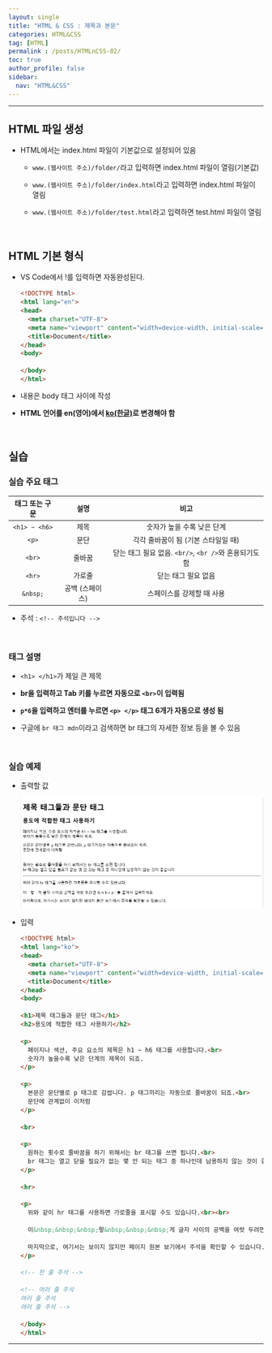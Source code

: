```yaml
---
layout: single
title: "HTML & CSS : 제목과 본문"
categories: HTML&CSS
tag: [HTML]
permalink : /posts/HTMLnCSS-02/
toc: true
author_profile: false
sidebar:
  nav: "HTML&CSS"
---
```


<hr>

## HTML 파일 생성

* HTML에서는 index.html 파일이 기본값으로 설정되어 있음

  * `www.(웹사이트 주소)/folder/`라고 입력하면 index.html 파일이 열림(기본값)

  * `www.(웹사이트 주소)/folder/index.html`라고 입력하면 index.html 파일이 열림

  * `www.(웹사이트 주소)/folder/test.html`라고 입력하면 test.html 파일이 열림

<br>

## HTML 기본 형식

* VS Code에서 \!를 입력하면 자동완성된다.

  ```html 
  <!DOCTYPE html>
  <html lang="en">
  <head>
    <meta charset="UTF-8">
    <meta name="viewport" content="width=device-width, initial-scale=1.0">
    <title>Document</title>
  </head>
  <body>
    
  </body>
  </html>
  ```  

* 내용은 body 태그 사이에 작성

* **HTML 언어를 en(영어)에서 <u>ko(한글)</u>로 변경해야 함**

<br>

## 실습

### 실습 주요 태그

| 태그 또는 구문 |       설명      |                        비고                        |
|:--------------:|:---------------:|:--------------------------------------------------:|
|  `<h1> ~ <h6>` |       제목      |             숫자가 높을 수록 낮은 단계             |
|    `<p>`       |       문단      |         각각 줄바꿈이 됨 (기본 스타일일 때)        |
|    `<br>`      |      줄바꿈     | 닫는 태그 필요 없음. `<br/>`, `<br />`와 혼용되기도 함 |
|    `<hr>`      |      가로줄     |                 닫는 태그 필요 없음                |
|    `&nbsp;`    | 공백 (스페이스) |              스페이스를 강제할 때 사용             |

* 주석 : `<!-- 주석입니다 -->`

<br>

### 태그 설명

* `<h1> </h1>`가 제일 큰 제목

* **br을 입력하고 Tab 키를 누르면 자동으로 `<br>`이 입력됨**  

* **`p*6`을 입력하고 엔터를 누르면 `<p> </p>` 태그 6개가 자동으로 생성 됨**

* 구글에 `br 태그 mdn`이라고 검색하면 br 태그의 자세한 정보 등을 볼 수 있음

<br>

### 실습 예제

* 출력할 값

  ![image](../../assets/images/HTMLnCSS/HTMLnCSS-01-01.PNG)

* 입력

  ```html 
  <!DOCTYPE html>
  <html lang="ko">
  <head>
    <meta charset="UTF-8">
    <meta name="viewport" content="width=device-width, initial-scale=1.0">
    <title>Document</title>
  </head>
  <body>

  <h1>제목 태그들과 문단 태그</h1>
  <h2>용도에 적합한 태그 사용하기</h2>

  <p>
    페이지나 섹션, 주요 요소의 제목은 h1 ~ h6 태그를 사용합니다.<br>
    숫자가 높을수록 낮은 단계의 제목이 되죠.
  </p>

  <p>
    본문은 문단별로 p 태그로 감쌉니다. p 태그끼리는 자동으로 줄바꿈이 되죠.<br>
    문단에 관계없이 이처럼
  </p>

  <br>

  <p>
    원하는 횟수로 줄바꿈을 하기 위해서는 br 태그를 쓰면 됩니다.<br>
    br 태그는 열고 닫을 필요가 없는 몇 안 되는 태그 중 하나인데 남용하지 않는 것이 좋습니다.
  </p>

  <hr>

  <p>
    위와 같이 hr 태그를 사용하면 가로줄을 표시할 수도 있습니다.<br><br>

    이&nbsp;&nbsp;&nbsp;렇&nbsp;&nbsp;&nbsp;게 글자 사이의 공백을 여럿 두려면 & n b s p ; 를 붙여서 입력하세요.<br><br>

    마지막으로, 여기서는 보이지 않지만 페이지 원본 보기에서 주석을 확인할 수 있습니다.
  </p>

  <!-- 한 줄 주석 -->

  <!-- 여러 줄 주석
  여러 줄 주석
  여러 줄 주석 -->

  </body>
  </html>
  ```  

<hr>